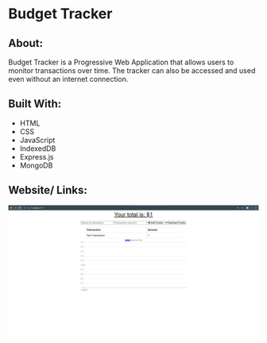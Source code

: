 # Budget Tracker

## About: 
Budget Tracker is a Progressive Web Application that allows users to monitor transactions over time.  The tracker can also be accessed and used even without an internet connection.

## Built With: 
* HTML
* CSS 
* JavaScript 
* IndexedDB 
* Express.js 
* MongoDB 

## Website/ Links: 



<img src="./assets/images/screenshot.jpg" alt="screenshot of budget tracker website" />